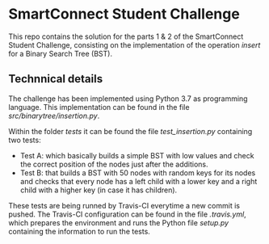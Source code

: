 # SmartConnect Student Challenge
This repo contains the solution for the parts 1 & 2 of the SmartConnect Student Challenge, 
consisting on the implementation of the operation _insert_ for a Binary Search Tree (BST).

## Technnical details
The challenge has been implemented using Python 3.7 as programming language. 
This implementation can be found in the file _src/binarytree/insertion.py_.

Within the folder _tests_ it can be found the file _test_insertion.py_ containing two tests:

- Test A: which basically builds a simple BST with low values 
and check the correct position of the nodes just after the additions.
- Test B: that builds a BST with 50 nodes with random keys for its nodes 
and checks that every node has a left child with a lower key and 
a right child with a higher key (in case it has children).

These tests are being runned by Travis-CI everytime a new commit is pushed. The Travis-CI configuration can be found in the file _.travis.yml_, 
which prepares the environment and runs the Python file _setup.py_ 
containing the information to run the tests.
